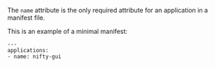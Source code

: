 The `name` attribute is the only required attribute for an application in a manifest file.

This is an example of a minimal manifest:

```
---
applications:
- name: nifty-gui
```